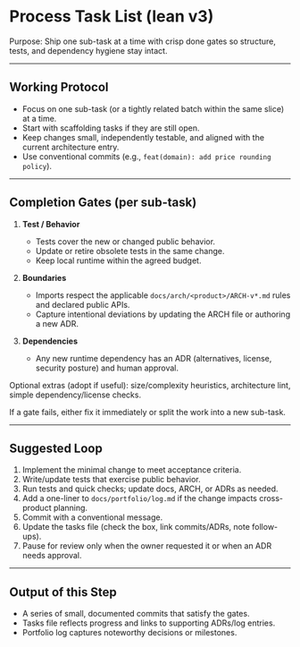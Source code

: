 # Process Task List (lean v3)

Purpose: Ship one sub-task at a time with crisp done gates so structure, tests, and dependency hygiene stay intact.

---

## Working Protocol

- Focus on one sub-task (or a tightly related batch within the same slice) at a time.
- Start with scaffolding tasks if they are still open.
- Keep changes small, independently testable, and aligned with the current architecture entry.
- Use conventional commits (e.g., `feat(domain): add price rounding policy`).

---

## Completion Gates (per sub-task)

1. **Test / Behavior**
   - Tests cover the new or changed public behavior.
   - Update or retire obsolete tests in the same change.
   - Keep local runtime within the agreed budget.

2. **Boundaries**
   - Imports respect the applicable `docs/arch/<product>/ARCH-v*.md` rules and declared public APIs.
   - Capture intentional deviations by updating the ARCH file or authoring a new ADR.

3. **Dependencies**
   - Any new runtime dependency has an ADR (alternatives, license, security posture) and human approval.

Optional extras (adopt if useful): size/complexity heuristics, architecture lint, simple dependency/license checks.

If a gate fails, either fix it immediately or split the work into a new sub-task.

---

## Suggested Loop

1. Implement the minimal change to meet acceptance criteria.
2. Write/update tests that exercise public behavior.
3. Run tests and quick checks; update docs, ARCH, or ADRs as needed.
4. Add a one-liner to `docs/portfolio/log.md` if the change impacts cross-product planning.
5. Commit with a conventional message.
6. Update the tasks file (check the box, link commits/ADRs, note follow-ups).
7. Pause for review only when the owner requested it or when an ADR needs approval.

---

## Output of this Step

- A series of small, documented commits that satisfy the gates.
- Tasks file reflects progress and links to supporting ADRs/log entries.
- Portfolio log captures noteworthy decisions or milestones.
